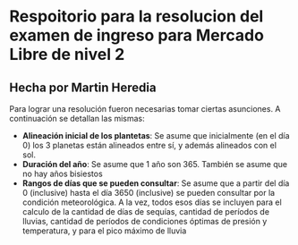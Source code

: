 # Respoitorio para la resolucion del examen de ingreso para Mercado Libre de nivel 2
## Hecha por Martin Heredia

Para lograr una resolución fueron necesarias tomar ciertas asunciones. A continuación se detallan las mismas:
- **Alineación inicial de los plantetas**: Se asume que inicialmente (en el día 0) los 3 planetas están alineados entre sí, y además alineados con el sol.
- **Duración del año**: Se asume que 1 año son 365. También se asume que no hay años bisiestos
- **Rangos de días que se pueden consultar**: Se asume que a partir del día 0 (inclusive) hasta el día 3650 (inclusive) se pueden consultar por la condición meteorológica. A la vez, todos esos días se incluyen para el calculo de la cantidad de días de sequías, cantidad de períodos de lluvias, cantidad de períodos de condiciones óptimas de presión y temperatura, y para el pico máximo de lluvia
